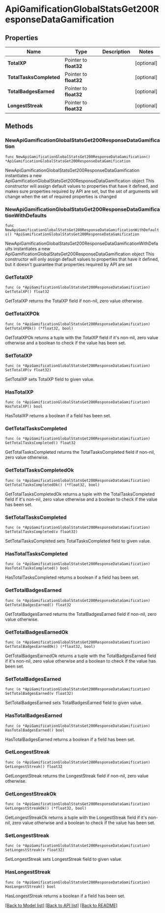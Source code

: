 # ApiGamificationGlobalStatsGet200ResponseDataGamification

## Properties

Name | Type | Description | Notes
------------ | ------------- | ------------- | -------------
**TotalXP** | Pointer to **float32** |  | [optional] 
**TotalTasksCompleted** | Pointer to **float32** |  | [optional] 
**TotalBadgesEarned** | Pointer to **float32** |  | [optional] 
**LongestStreak** | Pointer to **float32** |  | [optional] 

## Methods

### NewApiGamificationGlobalStatsGet200ResponseDataGamification

`func NewApiGamificationGlobalStatsGet200ResponseDataGamification() *ApiGamificationGlobalStatsGet200ResponseDataGamification`

NewApiGamificationGlobalStatsGet200ResponseDataGamification instantiates a new ApiGamificationGlobalStatsGet200ResponseDataGamification object
This constructor will assign default values to properties that have it defined,
and makes sure properties required by API are set, but the set of arguments
will change when the set of required properties is changed

### NewApiGamificationGlobalStatsGet200ResponseDataGamificationWithDefaults

`func NewApiGamificationGlobalStatsGet200ResponseDataGamificationWithDefaults() *ApiGamificationGlobalStatsGet200ResponseDataGamification`

NewApiGamificationGlobalStatsGet200ResponseDataGamificationWithDefaults instantiates a new ApiGamificationGlobalStatsGet200ResponseDataGamification object
This constructor will only assign default values to properties that have it defined,
but it doesn't guarantee that properties required by API are set

### GetTotalXP

`func (o *ApiGamificationGlobalStatsGet200ResponseDataGamification) GetTotalXP() float32`

GetTotalXP returns the TotalXP field if non-nil, zero value otherwise.

### GetTotalXPOk

`func (o *ApiGamificationGlobalStatsGet200ResponseDataGamification) GetTotalXPOk() (*float32, bool)`

GetTotalXPOk returns a tuple with the TotalXP field if it's non-nil, zero value otherwise
and a boolean to check if the value has been set.

### SetTotalXP

`func (o *ApiGamificationGlobalStatsGet200ResponseDataGamification) SetTotalXP(v float32)`

SetTotalXP sets TotalXP field to given value.

### HasTotalXP

`func (o *ApiGamificationGlobalStatsGet200ResponseDataGamification) HasTotalXP() bool`

HasTotalXP returns a boolean if a field has been set.

### GetTotalTasksCompleted

`func (o *ApiGamificationGlobalStatsGet200ResponseDataGamification) GetTotalTasksCompleted() float32`

GetTotalTasksCompleted returns the TotalTasksCompleted field if non-nil, zero value otherwise.

### GetTotalTasksCompletedOk

`func (o *ApiGamificationGlobalStatsGet200ResponseDataGamification) GetTotalTasksCompletedOk() (*float32, bool)`

GetTotalTasksCompletedOk returns a tuple with the TotalTasksCompleted field if it's non-nil, zero value otherwise
and a boolean to check if the value has been set.

### SetTotalTasksCompleted

`func (o *ApiGamificationGlobalStatsGet200ResponseDataGamification) SetTotalTasksCompleted(v float32)`

SetTotalTasksCompleted sets TotalTasksCompleted field to given value.

### HasTotalTasksCompleted

`func (o *ApiGamificationGlobalStatsGet200ResponseDataGamification) HasTotalTasksCompleted() bool`

HasTotalTasksCompleted returns a boolean if a field has been set.

### GetTotalBadgesEarned

`func (o *ApiGamificationGlobalStatsGet200ResponseDataGamification) GetTotalBadgesEarned() float32`

GetTotalBadgesEarned returns the TotalBadgesEarned field if non-nil, zero value otherwise.

### GetTotalBadgesEarnedOk

`func (o *ApiGamificationGlobalStatsGet200ResponseDataGamification) GetTotalBadgesEarnedOk() (*float32, bool)`

GetTotalBadgesEarnedOk returns a tuple with the TotalBadgesEarned field if it's non-nil, zero value otherwise
and a boolean to check if the value has been set.

### SetTotalBadgesEarned

`func (o *ApiGamificationGlobalStatsGet200ResponseDataGamification) SetTotalBadgesEarned(v float32)`

SetTotalBadgesEarned sets TotalBadgesEarned field to given value.

### HasTotalBadgesEarned

`func (o *ApiGamificationGlobalStatsGet200ResponseDataGamification) HasTotalBadgesEarned() bool`

HasTotalBadgesEarned returns a boolean if a field has been set.

### GetLongestStreak

`func (o *ApiGamificationGlobalStatsGet200ResponseDataGamification) GetLongestStreak() float32`

GetLongestStreak returns the LongestStreak field if non-nil, zero value otherwise.

### GetLongestStreakOk

`func (o *ApiGamificationGlobalStatsGet200ResponseDataGamification) GetLongestStreakOk() (*float32, bool)`

GetLongestStreakOk returns a tuple with the LongestStreak field if it's non-nil, zero value otherwise
and a boolean to check if the value has been set.

### SetLongestStreak

`func (o *ApiGamificationGlobalStatsGet200ResponseDataGamification) SetLongestStreak(v float32)`

SetLongestStreak sets LongestStreak field to given value.

### HasLongestStreak

`func (o *ApiGamificationGlobalStatsGet200ResponseDataGamification) HasLongestStreak() bool`

HasLongestStreak returns a boolean if a field has been set.


[[Back to Model list]](../README.md#documentation-for-models) [[Back to API list]](../README.md#documentation-for-api-endpoints) [[Back to README]](../README.md)


